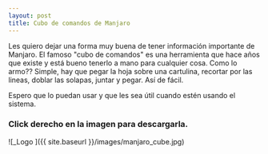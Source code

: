 ```yaml
---
layout: post
title: Cubo de comandos de Manjaro
---
```


Les quiero dejar una forma muy buena de tener información importante de Manjaro. El famoso "cubo de comandos" es una herramienta que hace años que existe y está bueno tenerlo a mano para cualquier cosa.
Como lo armo?? Simple, hay que pegar la hoja sobre una cartulina, recortar por las lineas, doblar las solapas, juntar y pegar.
Así de fácil.

Espero que lo puedan usar y que les sea útil cuando estén usando el sistema.

### Click derecho en la imagen para descargarla.

![_Logo ]({{ site.baseurl }}/images/manjaro_cube.jpg)
